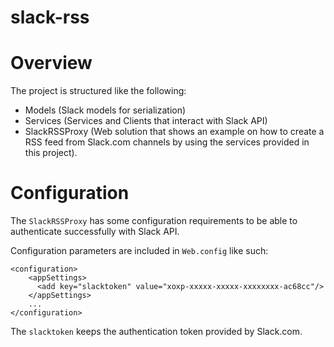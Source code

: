 slack-rss
=====================================

# Overview
The project is structured like the following:
* Models (Slack models for serialization)
* Services (Services and Clients that interact with Slack API)
* SlackRSSProxy (Web solution that shows an example on how to create a RSS feed from Slack.com channels by using the services provided in this project).

# Configuration

The ```SlackRSSProxy``` has some configuration requirements to be able to authenticate successfully with Slack API.

Configuration parameters are included in ```Web.config``` like such:
```
<configuration>
    <appSettings>
      <add key="slacktoken" value="xoxp-xxxxx-xxxxx-xxxxxxxx-ac68cc"/>
    </appSettings>
	...
</configuration>
``` 

The ```slacktoken``` keeps the authentication token provided by Slack.com.